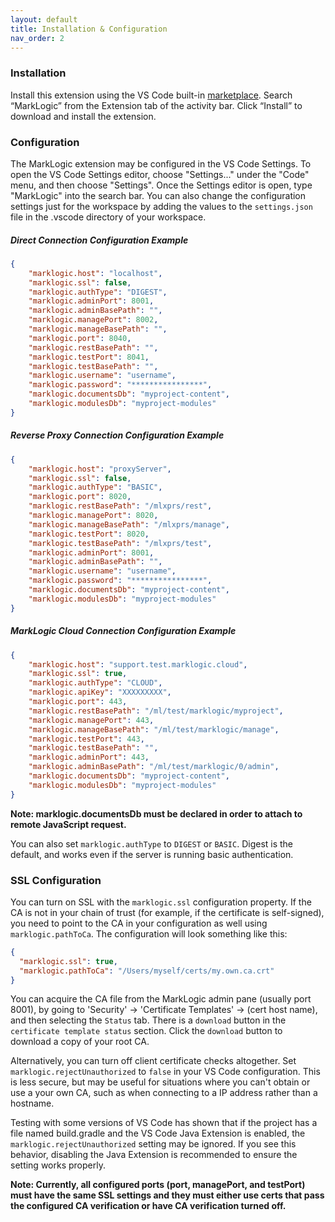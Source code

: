 ```yaml
---
layout: default
title: Installation & Configuration
nav_order: 2
---
```


### Installation

Install this extension using the VS Code built-in [marketplace](https://marketplace.visualstudio.com/items?itemName=mlxprs.mlxprs).
Search “MarkLogic” from the Extension tab of the activity bar. Click “Install” to download and install the extension.


### Configuration

The MarkLogic extension may be configured in the VS Code Settings. To open the VS Code Settings editor, choose "Settings..." under the "Code" menu, and then choose "Settings". Once the Settings editor is open, type "MarkLogic" into the search bar. You can also change the configuration settings just for the workspace by adding the values to the `settings.json` file in the .vscode directory of your workspace.

##### Direct Connection Configuration Example
```json
{
    "marklogic.host": "localhost",
    "marklogic.ssl": false,
    "marklogic.authType": "DIGEST",
    "marklogic.adminPort": 8001,
    "marklogic.adminBasePath": "",
    "marklogic.managePort": 8002,
    "marklogic.manageBasePath": "",
    "marklogic.port": 8040,
    "marklogic.restBasePath": "",
    "marklogic.testPort": 8041,
    "marklogic.testBasePath": "",
    "marklogic.username": "username",
    "marklogic.password": "****************",
    "marklogic.documentsDb": "myproject-content",
    "marklogic.modulesDb": "myproject-modules"
}
```


##### Reverse Proxy Connection Configuration Example
```json
{
    "marklogic.host": "proxyServer",
    "marklogic.ssl": false,
    "marklogic.authType": "BASIC",
    "marklogic.port": 8020,
    "marklogic.restBasePath": "/mlxprs/rest",
    "marklogic.managePort": 8020,
    "marklogic.manageBasePath": "/mlxprs/manage",
    "marklogic.testPort": 8020,
    "marklogic.testBasePath": "/mlxprs/test",
    "marklogic.adminPort": 8001,
    "marklogic.adminBasePath": "",
    "marklogic.username": "username",
    "marklogic.password": "****************",
    "marklogic.documentsDb": "myproject-content",
    "marklogic.modulesDb": "myproject-modules"
}
```


##### MarkLogic Cloud Connection Configuration Example
```json
{
    "marklogic.host": "support.test.marklogic.cloud",
    "marklogic.ssl": true,
    "marklogic.authType": "CLOUD",
    "marklogic.apiKey": "XXXXXXXXX",
    "marklogic.port": 443,
    "marklogic.restBasePath": "/ml/test/marklogic/myproject",
    "marklogic.managePort": 443,
    "marklogic.manageBasePath": "/ml/test/marklogic/manage",
    "marklogic.testPort": 443,
    "marklogic.testBasePath": "",
    "marklogic.adminPort": 443,
    "marklogic.adminBasePath": "/ml/test/marklogic/0/admin",
    "marklogic.documentsDb": "myproject-content",
    "marklogic.modulesDb": "myproject-modules"
}
```

**Note: marklogic.documentsDb must be declared in order to attach to remote JavaScript request.**

You can also set `marklogic.authType` to `DIGEST` or `BASIC`. Digest is the default,
and works even if the server is running basic authentication.

### SSL Configuration

You can turn on SSL with the `marklogic.ssl` configuration property.
If the CA is not in your chain of trust (for example, if the certificate is self-signed),
you need to point to the CA in your configuration as well using `marklogic.pathToCa`.
The configuration will look something like this:

```json
{
  "marklogic.ssl": true,
  "marklogic.pathToCa": "/Users/myself/certs/my.own.ca.crt"
}
```

You can acquire the CA file from the MarkLogic admin pane (usually port 8001), by
going to 'Security' -> 'Certificate Templates' -> (cert host name), and then
selecting the `Status` tab. There is a `download` button in the `certificate template status` section. Click the `download` button to download a copy of your root CA.

Alternatively, you can turn off client certificate checks altogether.
Set `marklogic.rejectUnauthorized` to `false` in your VS Code configuration.
This is less secure, but may be useful for situations where you can't obtain or use a your own CA,
such as when connecting to a IP address rather than a hostname.

Testing with some versions of VS Code has shown that if the project has a file named build.gradle and the VS Code Java Extension is enabled, the `marklogic.rejectUnauthorized` setting may be ignored. If you see this behavior, disabling the Java Extension is recommended to ensure the setting works properly. 

**Note: Currently, all configured ports (port, managePort, and testPort) must have the same SSL settings and they must either use certs that pass the configured CA verification or have CA verification turned off.**
